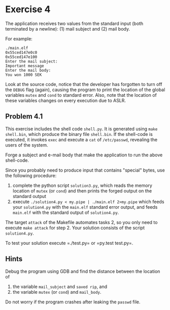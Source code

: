 # Exercise 4

The application receives two values from the standard input (both terminated by a newline): (1) mail subject and (2) mail body.

For example:
```
./main.elf 
0x55ced147e0c0
0x55ced147e100
Enter the mail subject:
Important message
Enter the mail body:
You won 1000 SEK      
```

Look at the source code, notice that the developer has forgotten to turn off the `DEBUG` flag (again), causing the program to print the location of the global variables `mutex` and `cond` to standard error. Also, note that the location of these variables changes on every execution due to ASLR.

## Problem 4.1

This exercise includes the shell code `shell.py`.  It is generated using `make shell.bin`, which produce the binary file `shell.bin`. If the shell-code is executed, it invokes `exec` and execute a `cat` of `/etc/passwd`, revealing the users of the system.

Forge a subject and e-mail body that make the application to run the above shell-code.

Since you probably need to produce input that contains "special" bytes, use the following procedure:
1. complete the python script `solution3.py`, which reads the memory location of `mutex` (or `cond`) and then prints the forged output on the standard output
2. execute `./solution4.py < my.pipe | ./main.elf 2>my.pipe` which feeds your `solution4.py` with the `main.elf` standard error output, and feeds `main.elf` with the standard output of `solution4.py`.

The target `attack` of the Makefile automates tasks 2, so you only need to execute `make attack` for step 2.  Your solution consists of the script `solution4.py`.

To test your solution execute =./test.py= or =py.test test.py=.

## Hints
Debug the program using GDB and find the distance between the location of
1. the variable `mail_subject` and `saved rip`, and 
2. the variable `mutex` (or `cond`) and `mail_body`.

Do not worry if the program crashes after leaking the `passwd` file.

